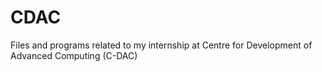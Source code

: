 # CDAC
Files and programs related to my internship at Centre for Development of Advanced Computing (C-DAC)
